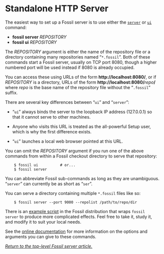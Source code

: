 # Standalone HTTP Server

The easiest way to set up a Fossil server is to use either the
[`server`](/help/server) or [`ui`](/help/ui) command:

*  **fossil server** _REPOSITORY_
*  **fossil ui** _REPOSITORY_

The _REPOSITORY_ argument is either the name of the repository file or a
directory containing many repositories named “`*.fossil`”.  Both of these
commands start a Fossil server, usually on TCP port 8080, though a
higher numbered port will be used instead if 8080 is already occupied.

You can access these using URLs of the form **http://localhost:8080/**,
or if _REPOSITORY_ is a directory, URLs of the form
**http://localhost:8080/**_repo_**/** where _repo_ is the base name of
the repository file without the “`.fossil`” suffix.

There are several key differences between “`ui`” and “`server`”:

*   “`ui`” always binds the server to the loopback IP address (127.0.0.1)
    so that it cannot serve to other machines.

*   Anyone who visits this URL is treated as the all-powerful Setup
    user, which is why the first difference exists.
  
*   “`ui`” launches a local web browser pointed at this URL.

You can omit the _REPOSITORY_ argument if you run one of the above
commands from within a Fossil checkout directory to serve that
repository:

        $ fossil ui          # or...
        $ fossil server

You can abbreviate Fossil sub-commands as long as they are unambiguous.
“`server`” can currently be as short as “`ser`”.

You can serve a directory containing multiple `*.fossil` files like so:

        $ fossil server --port 9000 --repolist /path/to/repo/dir

There is an [example script](/file/tools/fslsrv) in the Fossil
distribution that wraps `fossil server` to produce more complicated
effects. Feel free to take it, study it, and modify it to suit your
local needs.

See the [online documentation](/help/server) for more information on the
options and arguments you can give to these commands.

*[Return to the top-level Fossil server article.](../)*
